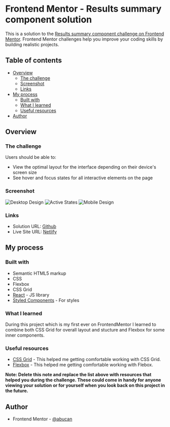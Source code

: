 # Frontend Mentor - Results summary component solution

This is a solution to the [Results summary component challenge on Frontend Mentor](https://www.frontendmentor.io/challenges/results-summary-component-CE_K6s0maV). Frontend Mentor challenges help you improve your coding skills by building realistic projects.

## Table of contents

- [Overview](#overview)
  - [The challenge](#the-challenge)
  - [Screenshot](#screenshot)
  - [Links](#links)
- [My process](#my-process)
  - [Built with](#built-with)
  - [What I learned](#what-i-learned)
  - [Useful resources](#useful-resources)
- [Author](#author)

## Overview

### The challenge

Users should be able to:

- View the optimal layout for the interface depending on their device's screen size
- See hover and focus states for all interactive elements on the page

### Screenshot

![Desktop Design](../src/assets/final-look/desktop-design.png)
![Active States](../src/assets/final-look/active-states.png)
![Mobile Design](../src/assets/final-look/mobile-design.png)

### Links

- Solution URL: [Github](https://github.com/abucan/results-summary-app)
- Live Site URL: [Netlify](https://marvelous-praline-b89746.netlify.app/)

## My process

### Built with

- Semantic HTML5 markup
- CSS
- Flexbox
- CSS Grid
- [React](https://reactjs.org/) - JS library
- [Styled Components](https://styled-components.com/) - For styles

### What I learned

During this project which is my first ever on FrontendMentor I learned
to combine both CSS Grid for overall layout and stucture and Flexbox
for some inner components.

### Useful resources

- [CSS Grid](https://www.youtube.com/watch?v=0xMQfnTU6oo) - This helped me getting comfortable working with CSS Grid.
- [Flexbox](https://www.youtube.com/watch?v=3YW65K6LcIA&t=9s) - This helped me getting comfortable working with Flebox.

**Note: Delete this note and replace the list above with resources that helped you during the challenge. These could come in handy for anyone viewing your solution or for yourself when you look back on this project in the future.**

## Author

- Frontend Mentor - [@abucan](https://www.frontendmentor.io/profile/abucan)

